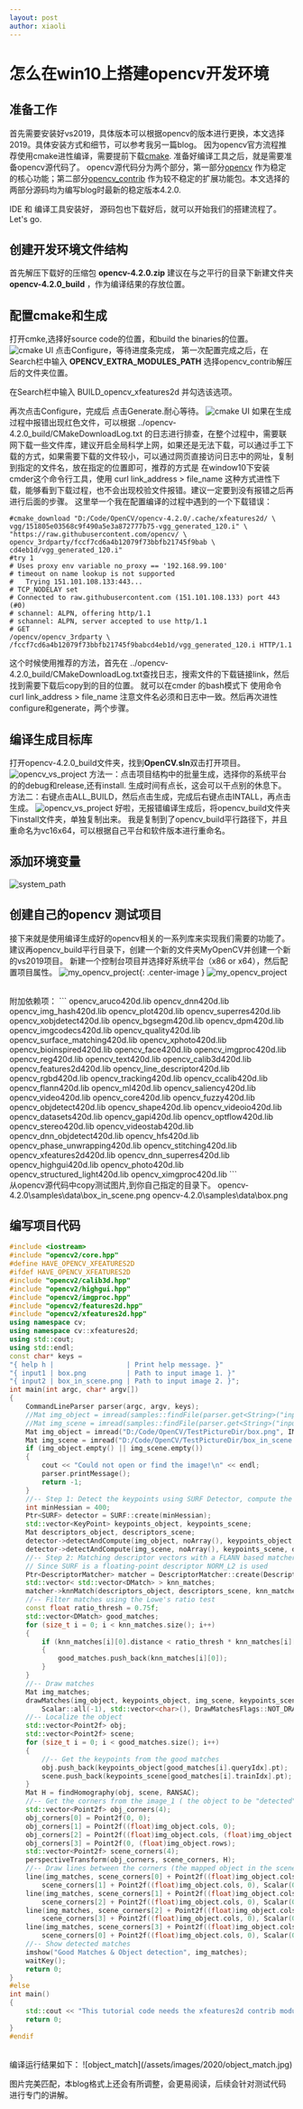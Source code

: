 ```yaml
---
layout: post
author: xiaoli
---
```

# 怎么在win10上搭建opencv开发环境

## 准备工作

首先需要安装好vs2019，具体版本可以根据opencv的版本进行更换，本文选择2019。具体安装方式和细节，可以参考我另一篇blog。
因为opencv官方流程推荐使用cmake进性编译，需要提前下载[cmake](https://cmake.org/).
准备好编译工具之后，就是需要准备opencv源代码了。
opencv源代码分为两个部分，第一部分[opencv](https://github.com/opencv/opencv/releases)  作为稳定的核心功能；第二部分[opencv_contrib](https://github.com/opencv/opencv_contrib/releases) 作为较不稳定的扩展功能包。本文选择的两部分源码均为编写blog时最新的稳定版本4.2.0.

IDE 和 编译工具安装好， 源码包也下载好后，就可以开始我们的搭建流程了。Let's go.

## 创建开发环境文件结构
首先解压下载好的压缩包 **opencv-4.2.0.zip** 建议在与之平行的目录下新建文件夹 **opencv-4.2.0_build** ，作为编译结果的存放位置。

## 配置cmake和生成
打开cmke,选择好source code的位置，和build the binaries的位置。
![cmake UI](/assets/images/2020/cmake_00.png)
点击Configure，等待进度条完成， 第一次配置完成之后，在Search栏中输入 **OPENCV_EXTRA_MODULES_PATH** 选择opencv_contrib解压后的文件夹位置。

在Search栏中输入 BUILD_opencv_xfeatures2d 并勾选该选项。

再次点击Configure，完成后 点击Generate.耐心等待。
![cmake UI](/assets/images/2020/cmake_01.png)
如果在生成过程中报错出现红色文件，可以根据 ../opencv-4.2.0_build/CMakeDownloadLog.txt 的日志进行排查，在整个过程中，需要联网下载一些文件库，建议开启全局科学上网，如果还是无法下载，可以通过手工下载的方式，如果需要下载的文件较小，可以通过网页直接访问日志中的网址，复制到指定的文件名，放在指定的位置即可，推荐的方式是 在window10下安装cmder这个命令行工具，使用 curl link_address > file_name 这种方式进性下载，能够看到下载过程，也不会出现校验文件报错。建议一定要到没有报错之后再进行后面的步骤。
这里举一个我在配置编译的过程中遇到的一个下载错误：
```
#cmake_download "D:/Code/OpenCV/opencv-4.2.0/.cache/xfeatures2d/ \
vgg/151805e03568c9f490a5e3a872777b75-vgg_generated_120.i" \
"https://raw.githubusercontent.com/opencv/ \
opencv_3rdparty/fccf7cd6a4b12079f73bbfb21745f9bab \
cd4eb1d/vgg_generated_120.i"
#try 1
# Uses proxy env variable no_proxy == '192.168.99.100'
# timeout on name lookup is not supported
#   Trying 151.101.108.133:443...
# TCP_NODELAY set
# Connected to raw.githubusercontent.com (151.101.108.133) port 443 (#0)
# schannel: ALPN, offering http/1.1
# schannel: ALPN, server accepted to use http/1.1
# GET 
/opencv/opencv_3rdparty \
/fccf7cd6a4b12079f73bbfb21745f9babcd4eb1d/vgg_generated_120.i HTTP/1.1
```
这个时候使用推荐的方法，首先在 ../opencv-4.2.0_build/CMakeDownloadLog.txt查找日志，搜索文件的下载链接link，然后找到需要下载后copy到的目的位置。
就可以在cmder 的bash模式下 使用命令curl link_address > file_name 注意文件名必须和日志中一致。然后再次进性configure和generate，两个步骤。


## 编译生成目标库
打开opencv-4.2.0_build文件夹，找到**OpenCV.sln**双击打开项目。
![opencv_vs_project](/assets/images/2020/opencv_vs_project_00.png)
方法一：点击项目结构中的批量生成，选择你的系统平台的的debug和release,还有install.
生成时间有点长，这会可以干点别的休息下。
方法二：右键点击ALL_BUILD，然后点击生成，完成后右键点击INTALL，再点击生成。
![opencv_vs_project](/assets/images/2020/opencv_vs_project_01.png)
好啦，无报错编译生成后，将opencv_build文件夹下install文件夹，单独复制出来。
我是复制到了opencv_build平行路径下，并且重命名为vc16x64，可以根据自己平台和软件版本进行重命名。

## 添加环境变量
![system_path](/assets/images/2020/system_path.png)

## 创建自己的opencv 测试项目
接下来就是使用编译生成好的opencv相关的一系列库来实现我们需要的功能了。
建议再opencv_build平行目录下，创建一个新的文件夹MyOpenCV并创建一个新的vs2019项目。
新建一个控制台项目并选择好系统平台（x86 or x64），然后配置项目属性。
![my_opencv_project](/assets/images/2020/my_opencv_project_00.png){: .center-image }
![my_opencv_project](/assets/images/2020/my_opencv_project_01.png)

<br>
附加依赖项：
```
opencv_aruco420d.lib          
opencv_dnn420d.lib         
opencv_img_hash420d.lib          
opencv_plot420d.lib              
opencv_superres420d.lib          
opencv_xobjdetect420d.lib
opencv_bgsegm420d.lib         
opencv_dpm420d.lib         
opencv_imgcodecs420d.lib         
opencv_quality420d.lib           
opencv_surface_matching420d.lib  
opencv_xphoto420d.lib
opencv_bioinspired420d.lib    
opencv_face420d.lib        
opencv_imgproc420d.lib           
opencv_reg420d.lib               
opencv_text420d.lib              
opencv_calib3d420d.lib        
opencv_features2d420d.lib  
opencv_line_descriptor420d.lib   
opencv_rgbd420d.lib              
opencv_tracking420d.lib          
opencv_ccalib420d.lib         
opencv_flann420d.lib       
opencv_ml420d.lib                
opencv_saliency420d.lib          
opencv_video420d.lib             
opencv_core420d.lib           
opencv_fuzzy420d.lib       
opencv_objdetect420d.lib         
opencv_shape420d.lib             
opencv_videoio420d.lib           
opencv_datasets420d.lib       
opencv_gapi420d.lib        
opencv_optflow420d.lib           
opencv_stereo420d.lib            
opencv_videostab420d.lib
opencv_dnn_objdetect420d.lib  
opencv_hfs420d.lib         
opencv_phase_unwrapping420d.lib  
opencv_stitching420d.lib         
opencv_xfeatures2d420d.lib
opencv_dnn_superres420d.lib   
opencv_highgui420d.lib     
opencv_photo420d.lib             
opencv_structured_light420d.lib  
opencv_ximgproc420d.lib
```
<br>
从opencv源代码中copy测试图片,到你自己指定的目录下。
opencv-4.2.0\samples\data\box_in_scene.png
opencv-4.2.0\samples\data\box.png

## 编写项目代码
``` c++
#include <iostream>
#include "opencv2/core.hpp"
#define HAVE_OPENCV_XFEATURES2D
#ifdef HAVE_OPENCV_XFEATURES2D
#include "opencv2/calib3d.hpp"
#include "opencv2/highgui.hpp"
#include "opencv2/imgproc.hpp"
#include "opencv2/features2d.hpp"
#include "opencv2/xfeatures2d.hpp"
using namespace cv;
using namespace cv::xfeatures2d;
using std::cout;
using std::endl;
const char* keys =
"{ help h |                  | Print help message. }"
"{ input1 | box.png          | Path to input image 1. }"
"{ input2 | box_in_scene.png | Path to input image 2. }";
int main(int argc, char* argv[])
{
    CommandLineParser parser(argc, argv, keys);
    //Mat img_object = imread(samples::findFile(parser.get<String>("input1")), IMREAD_GRAYSCALE);
    //Mat img_scene = imread(samples::findFile(parser.get<String>("input2")), IMREAD_GRAYSCALE);
    Mat img_object = imread("D:/Code/OpenCV/TestPictureDir/box.png", IMREAD_GRAYSCALE);
    Mat img_scene = imread("D:/Code/OpenCV/TestPictureDir/box_in_scene.png", IMREAD_GRAYSCALE);
    if (img_object.empty() || img_scene.empty())
    {
        cout << "Could not open or find the image!\n" << endl;
        parser.printMessage();
        return -1;
    }
    //-- Step 1: Detect the keypoints using SURF Detector, compute the descriptors
    int minHessian = 400;
    Ptr<SURF> detector = SURF::create(minHessian);
    std::vector<KeyPoint> keypoints_object, keypoints_scene;
    Mat descriptors_object, descriptors_scene;
    detector->detectAndCompute(img_object, noArray(), keypoints_object, descriptors_object);
    detector->detectAndCompute(img_scene, noArray(), keypoints_scene, descriptors_scene);
    //-- Step 2: Matching descriptor vectors with a FLANN based matcher
    // Since SURF is a floating-point descriptor NORM_L2 is used
    Ptr<DescriptorMatcher> matcher = DescriptorMatcher::create(DescriptorMatcher::FLANNBASED);
    std::vector< std::vector<DMatch> > knn_matches;
    matcher->knnMatch(descriptors_object, descriptors_scene, knn_matches, 2);
    //-- Filter matches using the Lowe's ratio test
    const float ratio_thresh = 0.75f;
    std::vector<DMatch> good_matches;
    for (size_t i = 0; i < knn_matches.size(); i++)
    {
        if (knn_matches[i][0].distance < ratio_thresh * knn_matches[i][1].distance)
        {
            good_matches.push_back(knn_matches[i][0]);
        }
    }
    //-- Draw matches
    Mat img_matches;
    drawMatches(img_object, keypoints_object, img_scene, keypoints_scene, good_matches, img_matches, Scalar::all(-1),
        Scalar::all(-1), std::vector<char>(), DrawMatchesFlags::NOT_DRAW_SINGLE_POINTS);
    //-- Localize the object
    std::vector<Point2f> obj;
    std::vector<Point2f> scene;
    for (size_t i = 0; i < good_matches.size(); i++)
    {
        //-- Get the keypoints from the good matches
        obj.push_back(keypoints_object[good_matches[i].queryIdx].pt);
        scene.push_back(keypoints_scene[good_matches[i].trainIdx].pt);
    }
    Mat H = findHomography(obj, scene, RANSAC);
    //-- Get the corners from the image_1 ( the object to be "detected" )
    std::vector<Point2f> obj_corners(4);
    obj_corners[0] = Point2f(0, 0);
    obj_corners[1] = Point2f((float)img_object.cols, 0);
    obj_corners[2] = Point2f((float)img_object.cols, (float)img_object.rows);
    obj_corners[3] = Point2f(0, (float)img_object.rows);
    std::vector<Point2f> scene_corners(4);
    perspectiveTransform(obj_corners, scene_corners, H);
    //-- Draw lines between the corners (the mapped object in the scene - image_2 )
    line(img_matches, scene_corners[0] + Point2f((float)img_object.cols, 0),
        scene_corners[1] + Point2f((float)img_object.cols, 0), Scalar(0, 255, 0), 4);
    line(img_matches, scene_corners[1] + Point2f((float)img_object.cols, 0),
        scene_corners[2] + Point2f((float)img_object.cols, 0), Scalar(0, 255, 0), 4);
    line(img_matches, scene_corners[2] + Point2f((float)img_object.cols, 0),
        scene_corners[3] + Point2f((float)img_object.cols, 0), Scalar(0, 255, 0), 4);
    line(img_matches, scene_corners[3] + Point2f((float)img_object.cols, 0),
        scene_corners[0] + Point2f((float)img_object.cols, 0), Scalar(0, 255, 0), 4);
    //-- Show detected matches
    imshow("Good Matches & Object detection", img_matches);
    waitKey();
    return 0;
}
#else
int main()
{
    std::cout << "This tutorial code needs the xfeatures2d contrib module to be run." << std::endl;
    return 0;
}
#endif
```
<br>
编译运行结果如下：
![object_match](/assets/images/2020/object_match.jpg)

图片完美匹配，本blog格式上还会有所调整，会更易阅读，后续会针对测试代码进行专门的讲解。





